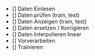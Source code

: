 - [] Daten Einlesen
- [] Daten prüfen (train, test)
- [] Daten Anzeigen (train, test)
- [] Daten ersetzen / Korrigieren
- [] Daten Interpolieren linear
- [] Vorverarbeiten
- [] Trainieren

